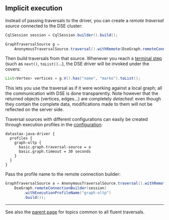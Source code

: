 <!--
Licensed to the Apache Software Foundation (ASF) under one
or more contributor license agreements.  See the NOTICE file
distributed with this work for additional information
regarding copyright ownership.  The ASF licenses this file
to you under the Apache License, Version 2.0 (the
"License"); you may not use this file except in compliance
with the License.  You may obtain a copy of the License at

  http://www.apache.org/licenses/LICENSE-2.0

Unless required by applicable law or agreed to in writing,
software distributed under the License is distributed on an
"AS IS" BASIS, WITHOUT WARRANTIES OR CONDITIONS OF ANY
KIND, either express or implied.  See the License for the
specific language governing permissions and limitations
under the License.
-->

## Implicit execution

Instead of passing traversals to the driver, you can create a *remote traversal source* connected to
the DSE cluster:

```java
CqlSession session = CqlSession.builder().build();

GraphTraversalSource g =
    AnonymousTraversalSource.traversal().withRemote(DseGraph.remoteConnectionBuilder(session).build());
```

Then build traversals from that source. Whenever you reach a [terminal step] \(such as `next()`,
`toList()`...), the DSE driver will be invoked under the covers:

```java
List<Vertex> vertices = g.V().has("name", "marko").toList();
```

This lets you use the traversal as if it were working against a local graph; all the communication
with DSE is done transparently. Note however that the returned objects (vertices, edges...) are
completely *detached*: even though they contain the complete data, modifications made to them will
not be reflected on the server side.

Traversal sources with different configurations can easily be created through execution profiles in
the [configuration](../../../../configuration/):

```
datastax-java-driver {
  profiles {
    graph-oltp {
      basic.graph.traversal-source = a
      basic.graph.timeout = 30 seconds
    }
  }
}
```

Pass the profile name to the remote connection builder:

```java
GraphTraversalSource a = AnonymousTraversalSource.traversal().withRemote(
    DseGraph.remoteConnectionBuilder(session)
        .withExecutionProfileName("graph-oltp")
        .build());
```

-----

See also the [parent page](../) for topics common to all fluent traversals. 

[terminal step]: http://tinkerpop.apache.org/docs/current/reference/#terminal-steps
